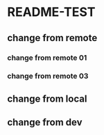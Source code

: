 # README-TEST
## change from remote
### change from remote 01
### change from remote 03
## change from local
## change from dev
